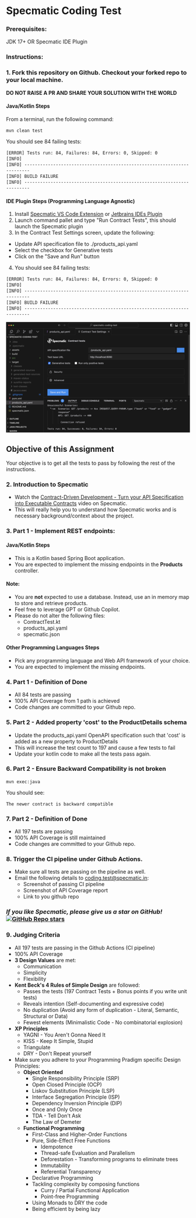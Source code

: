 # Specmatic Coding Test

### Prerequisites:
JDK 17+ OR Specmatic IDE Plugin

### Instructions:

### 1. Fork this repository on Github. Checkout your forked repo to your local machine.  

**DO NOT RAISE A PR AND SHARE YOUR SOLUTION WITH THE WORLD**

#### Java/Kotlin Steps

From a terminal, run the following command:
```shell
mvn clean test
```
You should see 84 failing tests:
```
[ERROR] Tests run: 84, Failures: 84, Errors: 0, Skipped: 0
[INFO] 
[INFO] ------------------------------------------------------------------------
[INFO] BUILD FAILURE
[INFO] ------------------------------------------------------------------------
```

#### IDE Plugin Steps (Programming Language Agnostic)
1. Install [Specmatic VS Code Extension](https://marketplace.visualstudio.com/items?itemName=Specmatic.specmatic-vscode-extension) or [Jetbrains IDEs Plugin](https://plugins.jetbrains.com/plugin/24548-specmatic)
2. Launch command pallet and type "Run Contract Tests", this should launch the Specmatic plugin
3. In the Contract Test Settings screen, update the following:
  * Update API specification file to ./products_api.yaml
  * Select the checkbox for Generative tests
  * Click on the "Save and Run" button
4. You should see 84 failing tests:

```
[ERROR] Tests run: 84, Failures: 84, Errors: 0, Skipped: 0
[INFO] 
[INFO] ------------------------------------------------------------------------
[INFO] BUILD FAILURE
[INFO] ------------------------------------------------------------------------
```
![Specmatic VSCode Extension Screenshot](assets/specmatic-coding-test-vs-code-plugin.png)

## Objective of this Assignment
Your objective is to get all the tests to pass by following the rest of the instructions.

### 2. Introduction to Specmatic
- Watch the [Contract-Driven Development - Turn your API Specification into Executable Contracts](https://www.youtube.com/watch?v=7OvTanLjm20&list=PL9Z-JgiTsOYT66JOxf9c63AzhsK3Jay8P) video on Specmatic. 
- This will really help you to understand how Specmatic works and is necessary background/context about the project. 

### 3. Part 1 - Implement REST endpoints:

#### Java/Kotlin Steps
- This is a Kotlin based Spring Boot application.  
- You are expected to implement the missing endpoints in the **Products** controller.

#### Note:
- You are **not** expected to use a database. Instead, use an in memory map to store and retrieve products.
- Feel free to leverage GPT or Github Copilot.
- Please do not alter the following files:
  - ContractTest.kt
  - products_api.yaml
  - specmatic.json

#### Other Programming Languages Steps
- Pick any programming language and Web API framework of your choice.
- You are expected to implement the missing endpoints.

### 4. Part 1 - Definition of Done
- All 84 tests are passing
- 100% API Coverage from 1 path is achieved
- Code changes are committed to your Github repo.

### 5. Part 2 - Added property 'cost' to the ProductDetails schema
- Update the products_api.yaml OpenAPI specification such that 'cost' is added as a new property to ProductDetails
- This will increase the test count to 197 and cause a few tests to fail
- Update your kotlin code to make all the tests pass again.

### 6. Part 2 - Ensure Backward Compatibility is not broken
```shell
mvn exec:java
```
You should see:
```
The newer contract is backward compatible
```

### 7. Part 2 - Definition of Done
- All 197 tests are passing
- 100% API Coverage is still maintained
- Code changes are committed to your Github repo.

### 8. Trigger the CI pipeline under Github Actions. 
- Make sure all tests are passing on the pipeline as well.
- Email the following details to coding.test@specmatic.in:
  - Screenshot of passing CI pipeline
  - Screenshot of API Coverage report
  - Link to you github repo

### _If you like Specmatic, please give us a star on GitHub!_ [![GitHub Repo stars](https://img.shields.io/github/stars/znsio/specmatic?logo=GitHub)](https://github.com/znsio/specmatic/stargazers)

### 9. Judging Criteria
- All 197 tests are passing in the Github Actions (CI pipeline)
- 100% API Coverage
- **3 Design Values** are met:
  - Communication
  - Simplicity
  - Flexibility
- **Kent Beck's 4 Rules of Simple Design** are followed:
  - Passes the tests (197 Contract Tests + Bonus points if you write unit tests)
  - Reveals intention (Self-documenting and expressive code)
  - No duplication (Avoid any form of duplication - Literal, Semantic, Structural or Data)
  - Fewest elements (Minimalistic Code - No combinatorial explosion)
- **XP Principles**
  - YAGNI - You Aren't Gonna Need It
  - KISS - Keep It Simple, Stupid
  - Triangulate
  - DRY - Don't Repeat yourself
- Make sure you adhere to your Programming Pradigm specific Design Principles:
  - **Object Oriented**
    - Single Responsibility Principle (SRP) 
    - Open Closed Principle (OCP)
    - Liskov Substitution Principle (LSP)
    - Interface Segregation Principle (ISP)
    - Dependency Inversion Principle (DIP)
    - Once and Only Once
    - TDA - Tell Don't Ask
    - The Law of Demeter
  - **Functional Programming**
    - First-Class and Higher-Order Functions
    - Pure, Side-Effect Free Functions
      - Idempotence
      - Thread-safe Evaluation and Parallelism
      - Deforestation - Transforming programs to eliminate trees
      - Immutability
      - Referential Transparency
    - Declarative Programming
    - Tackling complexity by composing functions
      - Curry / Partial Functional Application
      - Point-free Programming
    - Using Monads to DRY the code
    - Being efficient by being lazy
